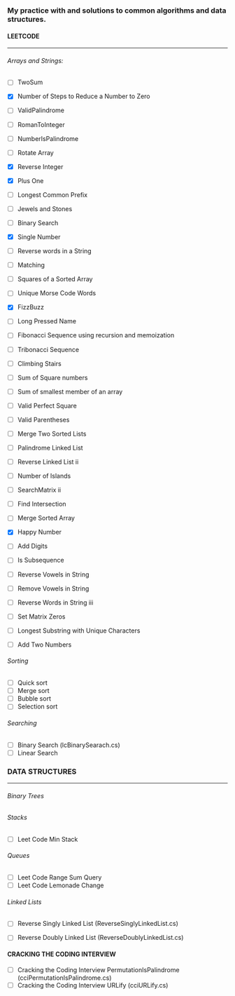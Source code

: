 ### My practice with and solutions to common algorithms and data structures.


#### LEETCODE
-------------------------------
###### Arrays and Strings:

- [ ] TwoSum
- [X] Number of Steps to Reduce a Number to Zero
- [ ] ValidPalindrome
- [ ] RomanToInteger
- [ ] NumberIsPalindrome
- [ ] Rotate Array
- [X] Reverse Integer
- [X] Plus One
- [ ] Longest Common Prefix
- [ ] Jewels and Stones
- [ ] Binary Search
- [X] Single Number
- [ ] Reverse words in a String
- [ ] Matching
- [ ] Squares of a Sorted Array
- [ ] Unique Morse Code Words
- [X] FizzBuzz
- [ ] Long Pressed Name
- [ ] Fibonacci Sequence using recursion and memoization
- [ ] Tribonacci Sequence
- [ ] Climbing Stairs
- [ ] Sum of Square numbers
- [ ] Sum of smallest member of an array
- [ ] Valid Perfect Square
- [ ] Valid Parentheses
- [ ] Merge Two Sorted Lists
- [ ] Palindrome Linked List
- [ ] Reverse Linked List ii
- [ ] Number of Islands
- [ ] SearchMatrix ii
- [ ] Find Intersection
- [ ] Merge Sorted Array
- [X] Happy Number
- [ ] Add Digits
- [ ] Is Subsequence
- [ ] Reverse Vowels in String
- [ ] Remove Vowels in String
- [ ] Reverse Words in String iii
- [ ] Set Matrix Zeros
- [ ] Longest Substring with Unique Characters
- [ ] Add Two Numbers


###### Sorting
- [ ] Quick sort
- [ ] Merge sort
- [ ] Bubble sort
- [ ] Selection sort

###### Searching
- [ ] Binary Search (lcBinarySearach.cs)
- [ ] Linear Search

### DATA STRUCTURES
---------------
###### Binary Trees

###### Stacks
- [ ] Leet Code Min Stack

###### Queues
- [ ] Leet Code Range Sum Query
- [ ] Leet Code Lemonade Change

###### Linked Lists
- [ ] Reverse Singly Linked List (ReverseSinglyLinkedList.cs)
- [ ] Reverse Doubly Linked List (ReverseDoublyLinkedList.cs)


#### CRACKING THE CODING INTERVIEW

- [ ] Cracking the Coding Interview PermutationIsPalindrome (cciPermutationIsPalindrome.cs)
- [ ] Cracking the Coding Interview URLify (cciURLify.cs)
